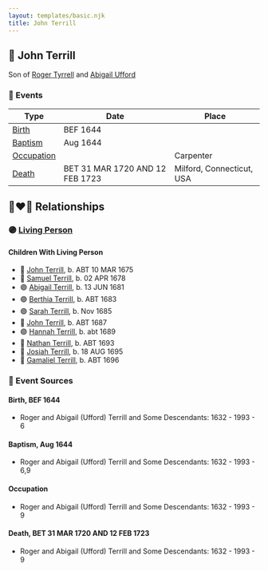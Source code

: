 ```yaml
---
layout: templates/basic.njk
title: John Terrill
---
```

## 🔵 John Terrill

Son of [Roger Tyrrell](/people/2/2108514) and [Abigail Ufford](/people/9/99473444)

### 📆 Events

Type | Date | Place
------ | ------ | ------
[Birth](#event-fb636e73-8028-4952-b7b6-f551e0a58c07) | BEF 1644 |
[Baptism](#event-f2013178-89a4-41a8-bddd-d92a066be7df) | Aug 1644 |
[Occupation](#event-56631b6b-78c6-4b82-b852-b3fbd790ff1d) |  | Carpenter
[Death](#event-114bb4cb-14bd-40b7-ba83-50a92fea1cd4) | BET 31 MAR 1720 AND 12 FEB 1723 | Milford, Connecticut, USA

## 👩‍❤️‍👨 Relationships

### 🟣 [Living Person](/people/4/48582652)

#### Children With Living Person
* 🔵 [John Terrill](/people/7/7349384), b. ABT 10 MAR 1675
* 🔵 [Samuel Terrill](/people/7/74196422), b. 02 APR 1678
* 🟣 [Abigail Terrill](/people/9/95305216), b. 13 JUN 1681
* 🟣 [Berthia Terrill](/people/7/78343120), b. ABT 1683
* 🟣 [Sarah Terrill](/people/2/2405910), b. Nov 1685
* 🔵 [John Terrill](/people/1/13695735), b. ABT 1687
* 🟣 [Hannah Terrill](/people/7/73926783), b. abt 1689
* 🔵 [Nathan Terrill](/people/9/9608654), b. ABT 1693
* 🔵 [Josiah Terrill](/people/8/80183041), b. 18 AUG 1695
* 🔵 [Gamaliel Terrill](/people/8/82123968), b. ABT 1696
### 📰 Event Sources

#### <a id="event-fb636e73-8028-4952-b7b6-f551e0a58c07"></a> Birth, BEF 1644
* Roger and Abigail (Ufford) Terrill and Some Descendants: 1632 - 1993  - 6

#### <a id="event-f2013178-89a4-41a8-bddd-d92a066be7df"></a> Baptism, Aug 1644
* Roger and Abigail (Ufford) Terrill and Some Descendants: 1632 - 1993  - 6,9

#### <a id="event-56631b6b-78c6-4b82-b852-b3fbd790ff1d"></a> Occupation
* Roger and Abigail (Ufford) Terrill and Some Descendants: 1632 - 1993  - 9

#### <a id="event-114bb4cb-14bd-40b7-ba83-50a92fea1cd4"></a> Death, BET 31 MAR 1720 AND 12 FEB 1723
* Roger and Abigail (Ufford) Terrill and Some Descendants: 1632 - 1993  - 9